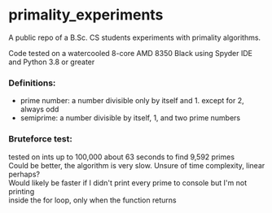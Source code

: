 # primality_experiments
A public repo of a B.Sc. CS students experiments with primality algorithms.

Code tested on a watercooled 8-core AMD 8350 Black using Spyder IDE and Python 3.8 or greater  

### Definitions:
* prime number: a number divisible only by itself and 1. except for 2, always odd
* semiprime: a number divisible by itself, 1, and two prime numbers


### Bruteforce test:
tested on ints up to 100,000
about 63 seconds to find 9,592 primes  
Could be better, the algorithm is very slow. Unsure of time complexity, linear perhaps?  
Would likely be faster if I didn't print every prime to console but I'm not printing  
   inside the for loop, only when the function returns  
